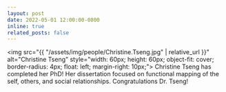 ```yaml
---
layout: post
date: 2022-05-01 12:00:00-0800
inline: true
related_posts: false
---
```


<img src="{{ "/assets/img/people/Christine.Tseng.jpg" | relative_url }}" alt="Christine Tseng" style="width: 60px; height: 60px; object-fit: cover; border-radius: 4px; float: left; margin-right: 10px;"> Christine Tseng has completed her PhD! Her dissertation focused on functional mapping of the self, others, and social relationships. Congratulations Dr. Tseng!
